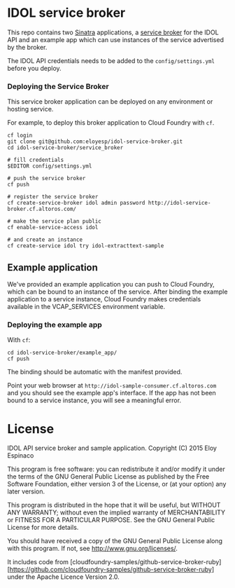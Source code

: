 IDOL service broker
===================

This repo contains two [Sinatra][] applications, a [service broker][] for the
IDOL API and an example app which can use instances of the service advertised
by the broker.

The IDOL API credentials needs to be added to the `config/settings.yml` before
you deploy.

### Deploying the Service Broker

This service broker application can be deployed on any environment or hosting
service.

For example, to deploy this broker application to Cloud Foundry with `cf`.

```
cf login
git clone git@github.com:eloyesp/idol-service-broker.git
cd idol-service-broker/service_broker

# fill credentials
$EDITOR config/settings.yml

# push the service broker
cf push

# register the service broker
cf create-service-broker idol admin password http://idol-service-broker.cf.altoros.com/

# make the service plan public
cf enable-service-access idol

# and create an instance
cf create-service idol try idol-extracttext-sample
```

Example application
-------------------

We've provided an example application you can push to Cloud Foundry, which can
be bound to an instance of the service. After binding the example
application to a service instance, Cloud Foundry makes credentials available in
the VCAP\_SERVICES environment variable.

### Deploying the example app

With `cf`:

```
cd idol-service-broker/example_app/
cf push
```

The binding should be automatic with the manifest provided.

Point your web browser at `http://idol-sample-consumer.cf.altoros.com` and you
should see the example app's interface. If the app has not been bound to
a service instance, you will see a meaningful error.

  [Sinatra]: https://github.com/sinatra/sinatra
  [service broker]: http://docs.cloudfoundry.org/services/api.html

# License

IDOL API service broker and sample application.
Copyright (C) 2015  Eloy Espinaco

This program is free software: you can redistribute it and/or modify
it under the terms of the GNU General Public License as published by
the Free Software Foundation, either version 3 of the License, or
(at your option) any later version.

This program is distributed in the hope that it will be useful,
but WITHOUT ANY WARRANTY; without even the implied warranty of
MERCHANTABILITY or FITNESS FOR A PARTICULAR PURPOSE.  See the
GNU General Public License for more details.

You should have received a copy of the GNU General Public License
along with this program.  If not, see <http://www.gnu.org/licenses/>.

It includes code from
[cloudfoundry-samples/github-service-broker-ruby][https://github.com/cloudfoundry-samples/github-service-broker-ruby]
under the Apache Licence Version 2.0.
